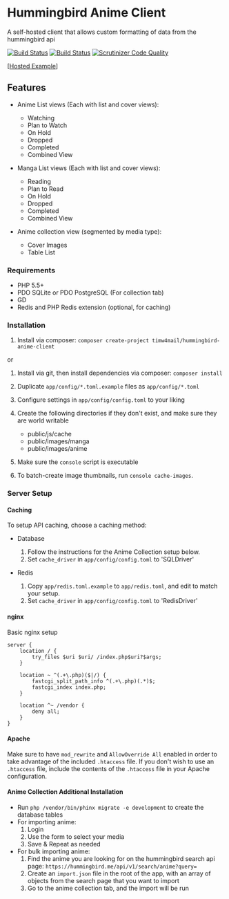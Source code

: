 # Hummingbird Anime Client

A self-hosted client that allows custom formatting of data from the hummingbird api

[![Build Status](https://jenkins.timshomepage.net/buildStatus/icon?job=animeclient)](https://jenkins.timshomepage.net/job/animeclient/)
[![Build Status](https://travis-ci.org/timw4mail/HummingBirdAnimeClient.svg?branch=master)](https://travis-ci.org/timw4mail/HummingBirdAnimeClient)
[![Scrutinizer Code Quality](https://scrutinizer-ci.com/g/timw4mail/HummingBirdAnimeClient/badges/quality-score.png?b=master)](https://scrutinizer-ci.com/g/timw4mail/HummingBirdAnimeClient/?branch=master)

[[Hosted Example](https://list.timshomepage.net)]

## Features

* Anime List views (Each with list and cover views):
	* Watching
	* Plan to Watch
	* On Hold
	* Dropped
	* Completed
	* Combined View

* Manga List views (Each with list and cover views):
	* Reading
	* Plan to Read
	* On Hold
	* Dropped
	* Completed
	* Combined View

* Anime collection view (segmented by media type):
	* Cover Images
	* Table List

### Requirements

* PHP 5.5+
* PDO SQLite or PDO PostgreSQL (For collection tab)
* GD
* Redis and PHP Redis extension (optional, for caching)

### Installation

1. Install via composer: `composer create-project timw4mail/hummingbird-anime-client`

or

1. Install via git, then install dependencies via composer: `composer install`

2. Duplicate `app/config/*.toml.example` files as `app/config/*.toml`
3. Configure settings in `app/config/config.toml` to your liking
4. Create the following directories if they don't exist, and make sure they are world writable
	* public/js/cache
	* public/images/manga
	* public/images/anime
5. Make sure the `console` script is executable
6. To batch-create image thumbnails, run `console cache-images`.

### Server Setup

#### Caching

To setup API caching, choose a caching method:
* Database
	1. Follow the instructions for the Anime Collection setup below.
	2. Set `cache_driver` in `app/config/config.toml` to 'SQLDriver'

* Redis
	1. Copy `app/redis.toml.example` to `app/redis.toml`, and edit to match your setup.
	2. Set `cache_driver` in `app/config/config.toml` to 'RedisDriver'

#### nginx
Basic nginx setup

```nginx
server {
	location / {
		try_files $uri $uri/ /index.php$uri?$args;
	}

	location ~ ^(.+\.php)($|/) {
		fastcgi_split_path_info ^(.+\.php)(.*)$;
		fastcgi_index index.php;
	}

	location ^~ /vendor {
		deny all;
	}
}
```

#### Apache
Make sure to have `mod_rewrite` and `AllowOverride All` enabled in order to take
advantage of the included `.htaccess` file. If you don't wish to use an `.htaccess` file,
include the contents of the `.htaccess` file in your Apache configuration.

#### Anime Collection Additional Installation
* Run `php /vendor/bin/phinx migrate -e development` to create the database tables
* For importing anime:
	1. Login
	2. Use the form to select your media
	3. Save &amp; Repeat as needed
* For bulk importing anime:
	1. Find the anime you are looking for on the hummingbird search api page: `https://hummingbird.me/api/v1/search/anime?query=`
	2. Create an `import.json` file in the root of the app, with an array of objects from the search page that you want to import
	3. Go to the anime collection tab, and the import will be run

